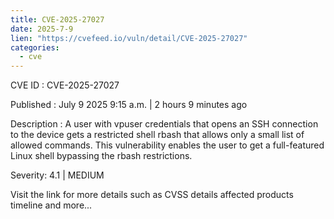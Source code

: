 ```yaml
--- 
title: CVE-2025-27027
date: 2025-7-9
lien: "https://cvefeed.io/vuln/detail/CVE-2025-27027"
categories:
  - cve
---
```


CVE ID : CVE-2025-27027

Published :  July 9
2025
9:15 a.m. | 2 hours
9 minutes ago

Description : A user with vpuser credentials that opens an SSH connection to the device
gets a restricted shell rbash that allows only a small list of allowed commands. This vulnerability enables the user to get a full-featured Linux shell
bypassing the rbash restrictions.

Severity: 4.1 | MEDIUM

Visit the link for more details
such as CVSS details
affected products
timeline
and more...
